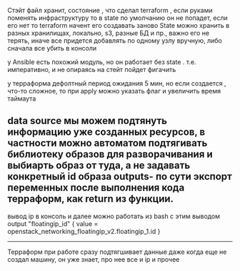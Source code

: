 Стэйт файл хранит, состояние , что сделал terraform , если руками поменять инфраструктуру то в state по умолчанию он не попадет, если его нет то terraform начент его создавать заново
State можно хранить в разных хранилищах, локально, s3, разные БД и пр., важно его не терять, иначе все придется добавлять по одному узлу вручную, либо сначала все убить в консоли

у Ansible есть похожий модуль, но он работает без state . т.е. императивно, и не опираясь на стейт пойдет фигачить

у терраформа дефолтный период ожидания 5 мин, но если создается , что-то сложное, то при apply можно указать флаг и увеличить время таймаута

data source мы можем подтянуть информацию уже созданных ресурсов, в частности можно автоматом подтягивать библиотеку образов для разворачивания и выбиарть образ от туда, а не задавать конкретный id образа
outputs- по сути экспорт переменных после выполнения кода терраформ,
как return из функции.
-----
вывод ip в консоль и далее можно работать из bash с этим выводом
output "floatingip_id" {
  value = openstack_networking_floatingip_v2.floatingip_1.id
}
_________

Терраформ при работе сразу подтягшивает данные даже когда еще не создал машину, он уже знает,  про нее все и ip и прочее
